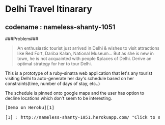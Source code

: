 Delhi Travel Itinarary
======================

codename : nameless-shanty-1051
--------------------------------

###Problem###

>An enthusiastic tourist just arrived in Delhi & wishes to visit attractions like Red Fort, Dariba Kalan, National Museum...
>But as she is new in town, he is not acquainted with people &places of Delhi. Derive an optimal strategy for her to tour Delhi. 

This is a prototype of a ruby-sinatra web application that let's any tourist visiting Delhi to auto-generate her day's schedule based on her constraints(time, number of days of stay, etc..)

The schedule is pinned onto google maps and the user has option to decline locations which don't seem to be interesting.

<pre>
[Demo on Heroku][1]

[1] : http://nameless-shanty-1051.herokuapp.com/ "Click to see live demo on heroku"
</pre>
